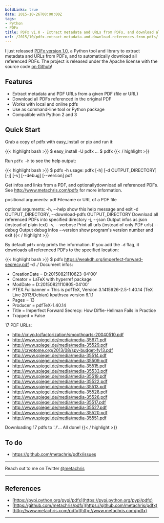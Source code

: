 ```yaml
---
boldLinks: true
date: 2015-10-26T00:00:00Z
tags:
- Python
- PDFx
title: PDFx v1.0 - Extract metadata and URLs from PDFs, and download all referenced PDFs
url: /2015/10/pdfx-extract-metadata-and-download-references-from-pdfs/
---
```


I just released [PDFx version 1.0](https://pypi.python.org/pypi/pdfx), a Python tool and library
to extract metadata and URLs from PDFs, and to automatically download all referenced PDFs.
The project is released under the Apache license with the source code [on Github](https://github.com/metachris/pdfx)!

Features
--------

* Extract metadata and PDF URLs from a given PDF (file or URL)
* Download all PDFs referenced in the original PDF
* Works with local and online pdfs
* Use as command-line tool or Python package
* Compatible with Python 2 and 3

Quick Start
-----------

Grab a copy of pdfx with easy_install or pip and run it:

{{< highlight bash >}}
$ easy_install -U pdfx
...
$ pdfx <pdf-file-or-url>
{{< / highlight >}}

Run ``pdfx -h`` to see the help output:

{{< highlight bash >}}
$ pdfx -h
usage: pdfx [-h] [-d OUTPUT_DIRECTORY] [-j] [-v] [--debug] [--version] pdf

Get infos and links from a PDF, and optionallydownload all referenced PDFs.
See http://www.metachris.com/pdfx for more information.

positional arguments:
  pdf                   Filename or URL of a PDF file

optional arguments:
  -h, --help            show this help message and exit
  -d OUTPUT_DIRECTORY, --download-pdfs OUTPUT_DIRECTORY
                        Download all referenced PDFs into specified directory
  -j, --json            Output infos as json (instead of plain text)
  -v, --verbose         Print all urls (instead of only PDF urls)
  --debug               Output debug infos
  --version             show program's version number and exit
{{< / highlight >}}

By default `pdfx` only prints the information. If you add the `-d` flag, it
downloads all referenced PDFs to the specified location:


{{< highlight bash >}}
$ pdfx https://weakdh.org/imperfect-forward-secrecy.pdf -d ./
Document infos:
- CreationDate = D:20150821110623-04'00'
- Creator = LaTeX with hyperref package
- ModDate = D:20150821110805-04'00'
- PTEX.Fullbanner = This is pdfTeX, Version 3.1415926-2.5-1.40.14 (TeX Live 2013/Debian) kpathsea version 6.1.1
- Pages = 13
- Producer = pdfTeX-1.40.14
- Title = Imperfect Forward Secrecy: How Diffie-Hellman Fails in Practice
- Trapped = False

17 PDF URLs:
- http://cr.yp.to/factorization/smoothparts-20040510.pdf
- http://www.spiegel.de/media/media-35671.pdf
- http://www.spiegel.de/media/media-35529.pdf
- http://cryptome.org/2013/08/spy-budget-fy13.pdf
- http://www.spiegel.de/media/media-35514.pdf
- http://www.spiegel.de/media/media-35509.pdf
- http://www.spiegel.de/media/media-35515.pdf
- http://www.spiegel.de/media/media-35533.pdf
- http://www.spiegel.de/media/media-35519.pdf
- http://www.spiegel.de/media/media-35522.pdf
- http://www.spiegel.de/media/media-35513.pdf
- http://www.spiegel.de/media/media-35528.pdf
- http://www.spiegel.de/media/media-35526.pdf
- http://www.spiegel.de/media/media-35517.pdf
- http://www.spiegel.de/media/media-35527.pdf
- http://www.spiegel.de/media/media-35520.pdf
- http://www.spiegel.de/media/media-35551.pdf

Downloading 17 pdfs to './'...
All done!
{{< / highlight >}}

To do
-----

* https://github.com/metachris/pdfx/issues

---

Reach out to me on Twitter [@metachris](https://twitter.com/metachris)

---

References
----------

* [https://pypi.python.org/pypi/pdfx](https://pypi.python.org/pypi/pdfx)
* [https://github.com/metachris/pdfx](https://github.com/metachris/pdfx)
* [http://www.metachris.com/pdfx](http://www.metachris.com/pdfx)

---
